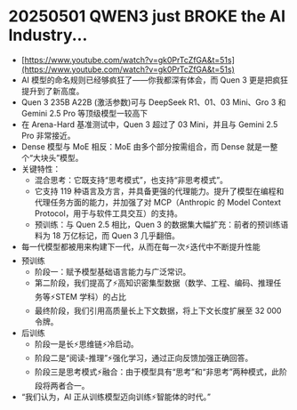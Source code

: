 # 20250501 QWEN3 just BROKE the AI Industry...
+ [https://www.youtube.com/watch?v=gk0PrTcZfGA&t=51s](https://www.youtube.com/watch?v=gk0PrTcZfGA&t=51s)
+ AI 模型的命名规则已经够疯狂了——你我都深有体会，而 Quen 3 更是把疯狂提升到了新高度。
+ Quen 3 235B A22B (激活参数)可与 DeepSeek R1、01、03 Mini、Gro 3 和 Gemini 2.5 Pro 等顶级模型一较高下
+ 在 Arena-Hard 基准测试中，Quen 3 超过了 03 Mini，并且与 Gemini 2.5 Pro 非常接近。
+ Dense 模型与 MoE 相反：MoE 由多个部分按需组合，而 Dense 就是一整个“大块头”模型。
+ 关键特性：
    - 混合思考：它既支持“思考模式”，也支持“非思考模式”。
    - 它支持 119 种语言及方言，并具备更强的代理能力。提升了模型在编程和代理任务方面的能力，并加强了对 MCP（Anthropic 的 Model Context Protocol，用于与软件工具交互）的支持。
    - 预训练：与 Quen 2.5 相比，Quen 3 的数据集大幅扩充：前者的预训练语料为 18 万亿标记，而 Quen 3 几乎翻倍。
+ 每一代模型都被用来构建下一代，从而在每一次⚡迭代中不断提升性能
+ 预训练
    - 阶段一：赋予模型基础语言能力与广泛常识。
    - 第二阶段，我们提高了⚡高知识密集型数据（数学、工程、编码、推理任务等⚡STEM 学科）的占比
    - 最终阶段，我们引用高质量长上下文数据，将上下文长度扩展至 32 000 令牌。
+ 后训练
    - 阶段一是长⚡思维链⚡冷启动。
    - 阶段二是“阅读-推理”⚡强化学习，通过正向反馈加强正确回答。
    - 阶段三是思考模式⚡融合：由于模型具有“思考”和“非思考”两种模式，此阶段将两者合一。
+ “我们认为，AI 正从训练模型迈向训练⚡智能体的时代。”

